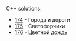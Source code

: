 C++ solutions:

- [174](174/solution.cpp) - Города и дороги
- [175](175/solution.cpp) - Светофорчики
- [176](176/solution.cpp) - Цветной дождь
